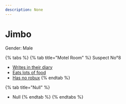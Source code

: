 ```yaml
---
description: None
---
```


# Jimbo

Gender: Male

{% tabs %}
{% tab title="Motel Room" %}
Suspect No°8

* [Writes in their diary](../../Clues/Writesintheirdiary.md)
* [Eats lots of food](../../Clues/Eatslotsoffood.md)
* [Has no robux](../../Clues/Hasnorobux.md)
{% endtab %}

{% tab title="Null" %}
* Null
{% endtab %}
{% endtabs %}
